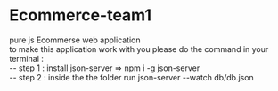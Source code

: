 # Ecommerce-team1
pure js Ecommerse web application  <br>
to make this application work with you please do the command in your terminal : <br>
-- step 1 : install json-server  =>  npm i -g json-server <br>
-- step 2 : inside the the folder run  json-server --watch db/db.json

